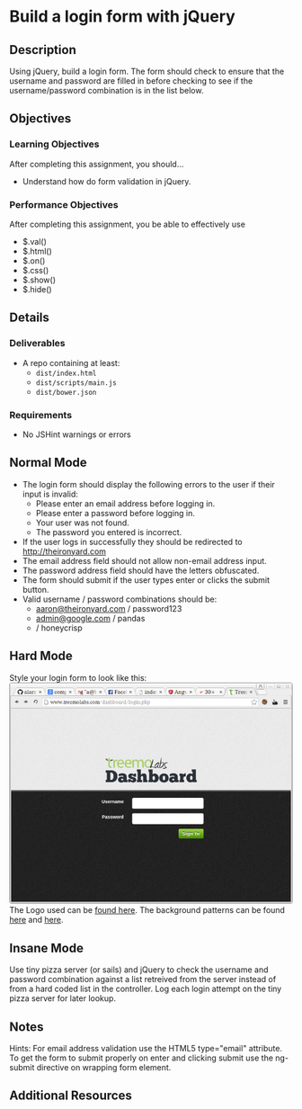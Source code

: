 # Build a login form with jQuery

## Description
Using jQuery, build a login form. The form should check to ensure that the username and password are filled in before checking to see if the username/password combination is in the list below.


## Objectives

### Learning Objectives

After completing this assignment, you should…

* Understand how do form validation in jQuery.


### Performance Objectives

After completing this assignment, you be able to effectively use

* $.val()
* $.html()
* $.on()
* $.css()
* $.show()
* $.hide()

## Details

### Deliverables

* A repo containing at least:
  * `dist/index.html`
  * `dist/scripts/main.js`
  * `dist/bower.json`

### Requirements

* No JSHint warnings or errors


## Normal Mode
* The login form should display the following errors to the user if their input is invalid:
	* Please enter an email address before logging in.
	* Please enter a password before logging in.
	* Your user was not found.
	* The password you entered is incorrect.
* If the user logs in successfully they should be redirected to http://theironyard.com
* The email address field should not allow non-email address input.
* The password address field should have the letters obfuscated.
* The form should submit if the user types enter or clicks the submit button.
* Valid username / password combinations should be:
	* aaron@theironyard.com / password123
	* admin@google.com / pandas
	* <your email address> / honeycrisp

## Hard Mode
Style your login form to look like this:
![Designed](/login.png)
The Logo used can be [found here](/treemoLabs-logo.png). The background patterns can be found [here](/bg-login-top.png) and [here](/bg-login.png).

## Insane Mode
Use tiny pizza server (or sails) and jQuery to check the username and password combination against a list retreived from the server instead of from a hard coded list in the controller. Log each login attempt on the tiny pizza server for later lookup.

## Notes

Hints: For email address validation use the HTML5 type="email" attribute. To get the form to submit properly on enter and clicking submit use the ng-submit directive on wrapping form element.

## Additional Resources
